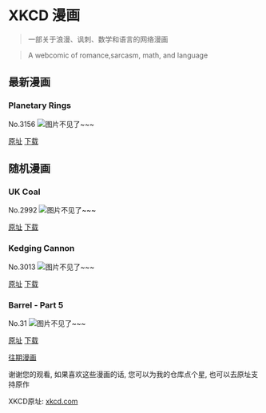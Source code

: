# XKCD 漫画


> 一部关于浪漫、讽刺、数学和语言的网络漫画

> A webcomic of romance,sarcasm, math, and language


## 最新漫画
### Planetary Rings
No.3156
![图片不见了~~~](https://imgs.xkcd.com/comics/planetary_rings.png)

[原址](https://xkcd.com//3156) [下载](https://imgs.xkcd.com/comics/planetary_rings.png)



## 随机漫画
### UK Coal
No.2992
![图片不见了~~~](https://imgs.xkcd.com/comics/uk_coal.png)

[原址](https://xkcd.com//2992) [下载](https://imgs.xkcd.com/comics/uk_coal.png)



### Kedging Cannon
No.3013
![图片不见了~~~](https://imgs.xkcd.com/comics/kedging_cannon.png)

[原址](https://xkcd.com//3013) [下载](https://imgs.xkcd.com/comics/kedging_cannon.png)



### Barrel - Part 5
No.31
![图片不见了~~~](https://imgs.xkcd.com/comics/barrel_part_5.jpg)

[原址](https://xkcd.com//31) [下载](https://imgs.xkcd.com/comics/barrel_part_5.jpg)



[往期漫画](image/)

谢谢您的观看, 如果喜欢这些漫画的话, 
您可以为我的仓库点个星, 也可以去原址支持原作

XKCD原址: [xkcd.com](https://xkcd.com)

